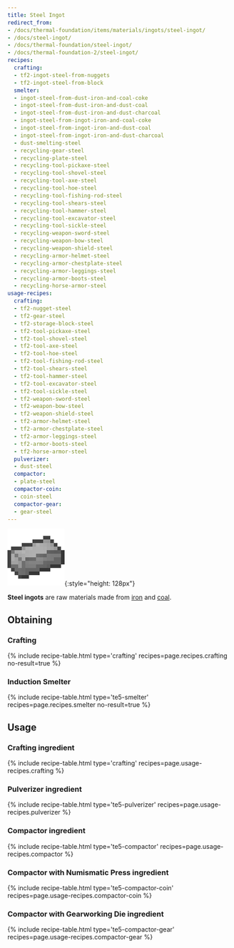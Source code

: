 ```yaml
---
title: Steel Ingot
redirect_from:
- /docs/thermal-foundation/items/materials/ingots/steel-ingot/
- /docs/steel-ingot/
- /docs/thermal-foundation/steel-ingot/
- /docs/thermal-foundation-2/steel-ingot/
recipes:
  crafting:
  - tf2-ingot-steel-from-nuggets
  - tf2-ingot-steel-from-block
  smelter:
  - ingot-steel-from-dust-iron-and-coal-coke
  - ingot-steel-from-dust-iron-and-dust-coal
  - ingot-steel-from-dust-iron-and-dust-charcoal
  - ingot-steel-from-ingot-iron-and-coal-coke
  - ingot-steel-from-ingot-iron-and-dust-coal
  - ingot-steel-from-ingot-iron-and-dust-charcoal
  - dust-smelting-steel
  - recycling-gear-steel
  - recycling-plate-steel
  - recycling-tool-pickaxe-steel
  - recycling-tool-shovel-steel
  - recycling-tool-axe-steel
  - recycling-tool-hoe-steel
  - recycling-tool-fishing-rod-steel
  - recycling-tool-shears-steel
  - recycling-tool-hammer-steel
  - recycling-tool-excavator-steel
  - recycling-tool-sickle-steel
  - recycling-weapon-sword-steel
  - recycling-weapon-bow-steel
  - recycling-weapon-shield-steel
  - recycling-armor-helmet-steel
  - recycling-armor-chestplate-steel
  - recycling-armor-leggings-steel
  - recycling-armor-boots-steel
  - recycling-horse-armor-steel
usage-recipes:
  crafting:
  - tf2-nugget-steel
  - tf2-gear-steel
  - tf2-storage-block-steel
  - tf2-tool-pickaxe-steel
  - tf2-tool-shovel-steel
  - tf2-tool-axe-steel
  - tf2-tool-hoe-steel
  - tf2-tool-fishing-rod-steel
  - tf2-tool-shears-steel
  - tf2-tool-hammer-steel
  - tf2-tool-excavator-steel
  - tf2-tool-sickle-steel
  - tf2-weapon-sword-steel
  - tf2-weapon-bow-steel
  - tf2-weapon-shield-steel
  - tf2-armor-helmet-steel
  - tf2-armor-chestplate-steel
  - tf2-armor-leggings-steel
  - tf2-armor-boots-steel
  - tf2-horse-armor-steel
  pulverizer:
  - dust-steel
  compactor:
  - plate-steel
  compactor-coin:
  - coin-steel
  compactor-gear:
  - gear-steel
---
```


![Steel ingot](/assets/images/thermal-foundation-2/ingot-steel.png){:style="height: 128px"}


**Steel ingots** are raw materials made from
[iron](https://minecraft.gamepedia.com/Iron_Ingot) and
[coal](https://minecraft.gamepedia.com/Coal).


Obtaining
---------

### Crafting
{% include recipe-table.html type='crafting' recipes=page.recipes.crafting no-result=true %}

### Induction Smelter
{% include recipe-table.html type='te5-smelter' recipes=page.recipes.smelter no-result=true %}


Usage
-----

### Crafting ingredient
{% include recipe-table.html type='crafting' recipes=page.usage-recipes.crafting %}

### Pulverizer ingredient
{% include recipe-table.html type='te5-pulverizer' recipes=page.usage-recipes.pulverizer %}

### Compactor ingredient
{% include recipe-table.html type='te5-compactor' recipes=page.usage-recipes.compactor %}

### Compactor with Numismatic Press ingredient
{% include recipe-table.html type='te5-compactor-coin' recipes=page.usage-recipes.compactor-coin %}

### Compactor with Gearworking Die ingredient
{% include recipe-table.html type='te5-compactor-gear' recipes=page.usage-recipes.compactor-gear %}

